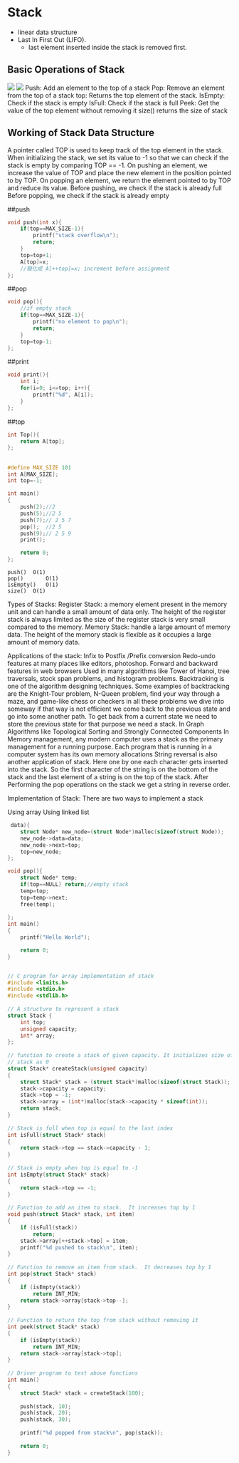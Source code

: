 # Stack
- linear data structure 
- Last In First Out (LIFO).
  -  last element inserted inside the stack is removed first.  

## Basic Operations of Stack
![](https://cdn.programiz.com/sites/tutorial2program/files/stack.png)
![](https://cdn.programiz.com/sites/tutorial2program/files/stack-operations.png)
Push: Add an element to the top of a stack
Pop: Remove an element from the top of a stack
top: Returns the top element of the stack.
IsEmpty: Check if the stack is empty
IsFull: Check if the stack is full
Peek: Get the value of the top element without removing it
size() returns the size of stack


## Working of Stack Data Structure
A pointer called TOP is used to keep track of the top element in the stack.
When initializing the stack, we set its value to -1 so that we can check if the stack is empty by comparing TOP == -1.
On pushing an element, we increase the value of TOP and place the new element in the position pointed to by TOP.
On popping an element, we return the element pointed to by TOP and reduce its value.
Before pushing, we check if the stack is already full
Before popping, we check if the stack is already empty

##push
```c
void push(int x){
    if(top==MAX_SIZE-1){
        printf("stack overflow\n");
        return;
    }
    top=top+1;
    A[top]=x;
    //簡化成 A[++top]=x; increment before assignment
};

```
##pop
```c
void pop(){
    //if empty stack
    if(top==MAX_SIZE-1){
        printf("no element to pop\n");
        return;
    }
    top=top-1;
};
```
##print
```c
void print(){
    int i;
    for(i=0; i<=top; i++){
        printf("%d", A[i]);
    }
};

```
##top
```c
int Top(){
    return A[top];
};

```
##
```c
#define MAX_SIZE 101
int A[MAX_SIZE];
int top=-1;

int main()
{
    push(2);//2
    push(5);//2 5
    push(7);// 2 5 7
    pop();  //2 5
    push(9);// 2 5 9
    print();

    return 0;
};
```
```
push() 	O(1)
pop()   	O(1)
isEmpty() 	O(1)
size()	O(1)
```
Types of Stacks:
Register Stack: a memory element present in the memory unit and can handle a small amount of data only. The height of the register stack is always limited as the size of the register stack is very small compared to the memory.
Memory Stack: handle a large amount of memory data. The height of the memory stack is flexible as it occupies a large amount of memory data. 

Applications of the stack:
Infix to Postfix /Prefix conversion
Redo-undo features at many places like editors, photoshop.
Forward and backward features in web browsers
Used in many algorithms like Tower of Hanoi, tree traversals, stock span problems, and histogram problems.
Backtracking is one of the algorithm designing techniques. Some examples of backtracking are the Knight-Tour problem, N-Queen problem, find your way through a maze, and game-like chess or checkers in all these problems we dive into someway if that way is not efficient we come back to the previous state and go into some another path. To get back from a current state we need to store the previous state for that purpose we need a stack.
In Graph Algorithms like Topological Sorting and Strongly Connected Components
In Memory management, any modern computer uses a stack as the primary management for a running purpose. Each program that is running in a computer system has its own memory allocations
String reversal is also another application of stack. Here one by one each character gets inserted into the stack. So the first character of the string is on the bottom of the stack and the last element of a string is on the top of the stack. After Performing the pop operations on the stack we get a string in reverse order.


Implementation of Stack: 
There are two ways to implement a stack

Using array
Using linked list
```c
 data){
    struct Node* new_node=(struct Node*)malloc(sizeof(struct Node));
    new_node->data=data;
    new_node->next=top;
    top=new_node;
};

void pop(){
    struct Node* temp;
    if(top==NULL) return;//empty stack
    temp=top;
    top=temp->next;
    free(temp);
   
};
int main()
{
    printf("Hello World");

    return 0;
}

```
```c

// C program for array implementation of stack
#include <limits.h>
#include <stdio.h>
#include <stdlib.h>
  
// A structure to represent a stack
struct Stack {
    int top;
    unsigned capacity;
    int* array;
};
  
// function to create a stack of given capacity. It initializes size of
// stack as 0
struct Stack* createStack(unsigned capacity)
{
    struct Stack* stack = (struct Stack*)malloc(sizeof(struct Stack));
    stack->capacity = capacity;
    stack->top = -1;
    stack->array = (int*)malloc(stack->capacity * sizeof(int));
    return stack;
}
  
// Stack is full when top is equal to the last index
int isFull(struct Stack* stack)
{
    return stack->top == stack->capacity - 1;
}
  
// Stack is empty when top is equal to -1
int isEmpty(struct Stack* stack)
{
    return stack->top == -1;
}
  
// Function to add an item to stack.  It increases top by 1
void push(struct Stack* stack, int item)
{
    if (isFull(stack))
        return;
    stack->array[++stack->top] = item;
    printf("%d pushed to stack\n", item);
}
  
// Function to remove an item from stack.  It decreases top by 1
int pop(struct Stack* stack)
{
    if (isEmpty(stack))
        return INT_MIN;
    return stack->array[stack->top--];
}
  
// Function to return the top from stack without removing it
int peek(struct Stack* stack)
{
    if (isEmpty(stack))
        return INT_MIN;
    return stack->array[stack->top];
}
  
// Driver program to test above functions
int main()
{
    struct Stack* stack = createStack(100);
  
    push(stack, 10);
    push(stack, 20);
    push(stack, 30);
  
    printf("%d popped from stack\n", pop(stack));
  
    return 0;
}
```
